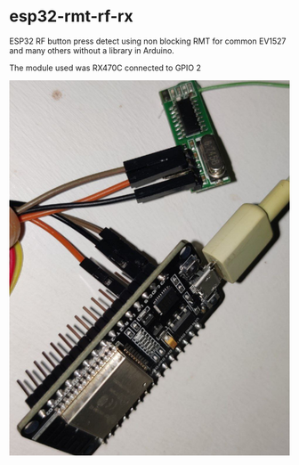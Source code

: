 # esp32-rmt-rf-rx
ESP32 RF button press detect using non blocking RMT for common EV1527 and many others without a library in Arduino.

The module used was RX470C connected to GPIO 2

![screenshot](https://github.com/junkfix/esp32-rmt-rf-rx/raw/main/esp32-rmt-rf-rx.jpg)
